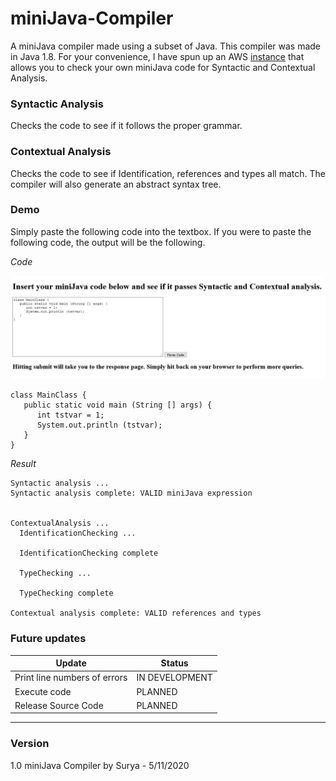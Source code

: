 # miniJava-Compiler
A miniJava compiler made using a subset of Java. This compiler was made in Java 1.8. For your convenience, I have spun up an AWS [instance](http://minijava-env.eba-vnw5cpj3.us-east-1.elasticbeanstalk.com/) that allows you to check your own miniJava code for Syntactic and Contextual Analysis.

### Syntactic Analysis
Checks the code to see if it follows the proper grammar.

### Contextual Analysis
Checks the code to see if Identification, references and types all match. The compiler will also generate an abstract syntax tree.

### Demo
Simply paste the following code into the textbox. If you were to paste the following code, the output will be the following.

*Code*

![Code][demo1]

```
class MainClass {
   public static void main (String [] args) {
      int tstvar = 1;
      System.out.println (tstvar);
   }
}
```

*Result*

```
Syntactic analysis ... 
Syntactic analysis complete: VALID miniJava expression


ContextualAnalysis ...
  IdentificationChecking ... 

  IdentificationChecking complete

  TypeChecking ...

  TypeChecking complete

Contextual analysis complete: VALID references and types
```

### Future updates

Update | Status 
--- | ---
Print line numbers of errors | IN DEVELOPMENT
Execute code | PLANNED
Release Source Code | PLANNED
___

### Version
1.0 miniJava Compiler by Surya - 5/11/2020

[demo1]: https://github.com/Sunisc/miniJava-Compiler/blob/master/demo1.PNG "Home Page"
[demo2]: https://github.com/Sunisc/miniJava-Compiler/blob/master/demo2.PNG "Results Page"
